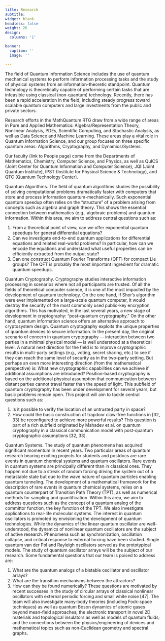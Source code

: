 ```yaml
---
title: Research
subtitle:
widget: blank
headless: false
weight: 20
design:
  columns: '1'

banner:
  caption: ''
  image: ''

---
```

The field of Quantum Information Science includes the use of quantum mechanical systems to perform information processing tasks and the study of physical systems from an information-theoretic standpoint. Quantum technology is theoretically capable of performing certain tasks that are infeasible using classical (non-quantum) technology. Recently, there has been a rapid acceleration in the field, including steady progress toward scalable quantum computers and large investments from the public and private sectors.

Research efforts in the MathQuantum RTG draw from a wide range of areas in Pure and Applied Mathematics: Algebra/Representation Theory, Nonlinear Analysis, PDEs, Scientific Computing, and Stochastic Analysis, as well as Data Science and Machine Learning. These areas play a vital role in Quantum Information Science, and our group focuses on three specific quantum areas: Algorithms, Cryptography, and Dynamics/Systems.

Our faculty (link to People page) come from the Departments of Mathematics, Chemistry, Computer Science, and Physics, as well as QuICS (Joint Center for Quantum Information and Computer Science), JQI (Joint Quantum Institute), IPST (Institute for Physical Science & Technology), and QTC (Quantum Technology Center).

Quantum Algorithms. The field of quantum algorithms studies the possibility of solving computational problems dramatically faster with computers that store and process information quantum-mechanically. Such exponential quantum speedup often relies on the “structure” of a problem
arising from concepts such as algebra and graph theory. This shows the essential connection between mathematics (e.g., algebraic problems) and quantum information. Within this area, we aim to address central questions such as:
1. From a theoretical point of view, can we offer exponential quantum speedups for general differential equations?
2. Can we investigate end-to-end quantum applications for differential equations and related real-world problems? In particular, how can we encode the equations and understand what useful properties can be efficiently extracted from the output state?
3. Can one construct Quantum Fourier Transforms (QFT) for compact Lie groups? The QFT is probably the most important ingredient for dramatic quantum speedups.

Quantum Cryptography. Cryptography studies interactive information processing in scenarios where not all participants are trusted. Of all the fields of theoretical computer science, it is one of the most impacted by the development of quantum technology. On the one hand, if Shor’s
algorithm were ever implemented on a large-scale quantum computer, it would destroy the security of the most commonly used public-key encryption algorithms. This has motivated, in the last several years, a new stage of development in cryptography: “post-quantum cryptography.” On the other
hand, quantum information science offers an alternative approach to cryptosystem design. Quantum cryptography exploits the unique properties of quantum devices to secure information. In the present day, the original scenario of concern in quantum cryptography — interaction
between two parties in a minimal physical model — is well understood at a theoretical level. A natural next direction for the field is to improve cryptographic results in multi-party settings (e.g., voting, secret sharing, etc.) to see if they can reach the same level of security as in the two-party setting. But perhaps an even more interesting direction (from the mathematical perspective) is:
What new cryptographic capabilities can we achieve if additional assumptions are introduced? Position-based cryptography is based on the additional physical assumption that communication between distant parties cannot travel faster than the speed of light. This subfield of quantum
cryptography has been under development for several years, but basic problems remain open. This
project will aim to tackle central questions such as:
1. Is it possible to verify the location of an untrusted party in space?
2. How could the basic construction of trapdoor claw-free functions in [32, 33] be reconfigured to achieve more powerful results? This
question is part of a rich subfield originated by Mahadev et al. on quantum cryptography in a classical communication model with post-quantum cryptographic assumptions [32, 33].

Quantum Systems. The study of quantum phenomena has acquired significant momentum in recent years. Two particular areas of quantum research bearing exciting projects for students and postdocs are rare events in quantum chemical systems and quantum oscillators. Rare events in quantum systems are principally different than in classical ones. They happen not due to a streak of random forcing driving the system out of a metastable state but due to the wave nature of quantum particles enabling quantum tunneling. The development of a mathematical framework for the description of rare events in quantum chemical systems, relies on a quantum counterpart of Transition Path Theory (TPT), as well as numerical methods for sampling and quantification. Within this area, we aim to address questions such as the concept of a quantum analog of the committor function, the key function of the TPT. We also investigate applications to real-life molecular systems.
The interest in quantum oscillators is promoted by envisioning the development of quantum technologies. While the dynamics of the linear quantum oscillator are well-understood, the dynamics of nonlinear quantum oscillators are the subject of active research. Phenomena such as synchronization, oscillation collapse, and critical response to external forcing have been studied. Single quantum van der Pol and Rayleigh oscillators served as the prototypical models. The study of quantum oscillator arrays will be the subject of our research.
Some fundamental questions that our team is poised to address are:
1. What are the quantum analogs of a bistable oscillator and oscillator arrays?
2. What are the transition mechanisms between the attractors?
3. How can they be found numerically?
These questions are motivated by recent successes in the study of circular arrays of classical nonlinear oscillators with external
periodic forcing and small white noise [47].
The team will also investigate many-body theories (including Fock-space techniques) as well as quantum Boson dynamics of atomic gases beyond mean-field approaches; the electronic transport in novel 2D materials and topological insulators as well as models of quantum
fluids; and the connections between the physics/engineering of devices and mathematical topics such as non-Euclidean geometry and spectral graphs.
